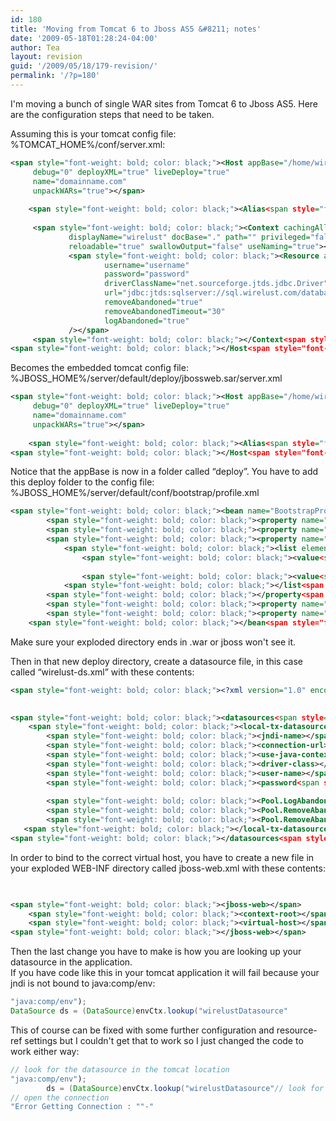 ```yaml
---
id: 180
title: 'Moving from Tomcat 6 to Jboss AS5 &#8211; notes'
date: '2009-05-18T01:28:24-04:00'
author: Tea
layout: revision
guid: '/2009/05/18/179-revision/'
permalink: '/?p=180'
---
```


I'm moving a bunch of single WAR sites from Tomcat 6 to Jboss AS5. Here are the configuration steps that need to be taken.

Assuming this is your tomcat config file:  
%TOMCAT\_HOME%/conf/server.xml:

```xml
<span style="font-weight: bold; color: black;"><Host appBase="/home/wirelust/wirelust.com" autoDeploy="false"
     debug="0" deployXML="true" liveDeploy="true"
     name="domainname.com"
     unpackWARs="true"></span>
 
    <span style="font-weight: bold; color: black;"><Alias<span style="font-weight: bold; color: black;">></span></span>www.wirelust.com<span style="font-weight: bold; color: black;"></Alias<span style="font-weight: bold; color: black;">></span></span>
 
     <span style="font-weight: bold; color: black;"><Context cachingAllowed="true" cookies="true" crossContext="true" debug="0"
             displayName="wirelust" docBase="." path="" privileged="false"
             reloadable="true" swallowOutput="false" useNaming="true"></span>
             <span style="font-weight: bold; color: black;"><Resource auth="SERVLET" name="wirelustDatasource" scope="Shareable" type="javax.sql.DataSource"
                     username="username"
                     password="password"
                     driverClassName="net.sourceforge.jtds.jdbc.Driver"
                     url="jdbc:jtds:sqlserver://sql.wirelust.com/database"
                     removeAbandoned="true"
                     removeAbandonedTimeout="30"
                     logAbandoned="true"
             /></span>
     <span style="font-weight: bold; color: black;"></Context<span style="font-weight: bold; color: black;">></span></span>
<span style="font-weight: bold; color: black;"></Host<span style="font-weight: bold; color: black;">></span></span>
```

Becomes the embedded tomcat config file:  
%JBOSS\_HOME%/server/default/deploy/jbossweb.sar/server.xml

```xml
<span style="font-weight: bold; color: black;"><Host appBase="/home/wirelust/deploy/wirelust.com.war" autoDeploy="false"
     debug="0" deployXML="true" liveDeploy="true"
     name="domainname.com"
     unpackWARs="true"></span>
 
    <span style="font-weight: bold; color: black;"><Alias<span style="font-weight: bold; color: black;">></span></span>www.wirelust.com<span style="font-weight: bold; color: black;"></Alias<span style="font-weight: bold; color: black;">></span></span>
<span style="font-weight: bold; color: black;"></Host<span style="font-weight: bold; color: black;">></span></span>
```

Notice that the appBase is now in a folder called “deploy”. You have to add this deploy folder to the config file:  
%JBOSS\_HOME%/server/default/conf/bootstrap/profile.xml

```xml
<span style="font-weight: bold; color: black;"><bean name="BootstrapProfileFactory" class="org.jboss.system.server.profileservice.repository.StaticProfileFactory"></span>
        <span style="font-weight: bold; color: black;"><property name="bootstrapURI"></span>${jboss.server.home.url}conf/jboss-service.xml<span style="font-weight: bold; color: black;"></property<span style="font-weight: bold; color: black;">></span></span>
        <span style="font-weight: bold; color: black;"><property name="deployersURI"></span>${jboss.server.home.url}deployers<span style="font-weight: bold; color: black;"></property<span style="font-weight: bold; color: black;">></span></span>
        <span style="font-weight: bold; color: black;"><property name="applicationURIs"></span>
            <span style="font-weight: bold; color: black;"><list elementClass="java.net.URI"></span>
                <span style="font-weight: bold; color: black;"><value<span style="font-weight: bold; color: black;">></span></span>${jboss.server.home.url}deploy<span style="font-weight: bold; color: black;"></value<span style="font-weight: bold; color: black;">></span></span>
 
                <span style="font-weight: bold; color: black;"><value<span style="font-weight: bold; color: black;">></span></span>file:/home/wirelust/deploy<span style="font-weight: bold; color: black;"></value<span style="font-weight: bold; color: black;">></span></span>
            <span style="font-weight: bold; color: black;"></list<span style="font-weight: bold; color: black;">></span></span>
        <span style="font-weight: bold; color: black;"></property<span style="font-weight: bold; color: black;">></span></span>
        <span style="font-weight: bold; color: black;"><property name="attachmentStoreRoot"></span>${jboss.server.data.dir}/attachments<span style="font-weight: bold; color: black;"></property<span style="font-weight: bold; color: black;">></span></span>
        <span style="font-weight: bold; color: black;"><property name="profileFactory"></span><span style="font-weight: bold; color: black;"><inject bean="ProfileFactory" /></span><span style="font-weight: bold; color: black;"></property<span style="font-weight: bold; color: black;">></span></span>
    <span style="font-weight: bold; color: black;"></bean<span style="font-weight: bold; color: black;">></span></span>
```

Make sure your exploded directory ends in .war or jboss won't see it.

Then in that new deploy directory, create a datasource file, in this case called “wirelust-ds.xml” with these contents:

```xml
<span style="font-weight: bold; color: black;"><?xml version="1.0" encoding="UTF-8"?></span>
 

<span style="font-weight: bold; color: black;"><datasources<span style="font-weight: bold; color: black;">></span></span>
    <span style="font-weight: bold; color: black;"><local-tx-datasource></span>
        <span style="font-weight: bold; color: black;"><jndi-name></span>wirelustDatasource<span style="font-weight: bold; color: black;"></jndi-name></span>
        <span style="font-weight: bold; color: black;"><connection-url></span>jdbc:jtds:sqlserver://sql.wirelust.com/wirelust<span style="font-weight: bold; color: black;"></connection-url></span>
        <span style="font-weight: bold; color: black;"><use-java-context></span>false<span style="font-weight: bold; color: black;"></use-java-context></span>
        <span style="font-weight: bold; color: black;"><driver-class></span>net.sourceforge.jtds.jdbc.Driver<span style="font-weight: bold; color: black;"></driver-class></span>
        <span style="font-weight: bold; color: black;"><user-name></span>username<span style="font-weight: bold; color: black;"></user-name></span>
        <span style="font-weight: bold; color: black;"><password<span style="font-weight: bold; color: black;">></span></span>password<span style="font-weight: bold; color: black;"></password<span style="font-weight: bold; color: black;">></span></span>
 
        <span style="font-weight: bold; color: black;"><Pool.LogAbandoned></span>false<span style="font-weight: bold; color: black;"></Pool.LogAbandoned></span>
        <span style="font-weight: bold; color: black;"><Pool.RemoveAbandoned></span>false<span style="font-weight: bold; color: black;"></Pool.RemoveAbandoned></span>
        <span style="font-weight: bold; color: black;"><Pool.RemoveAbandonedTimeout></span>50000<span style="font-weight: bold; color: black;"></Pool.RemoveAbandonedTimeout></span>
   <span style="font-weight: bold; color: black;"></local-tx-datasource></span>
<span style="font-weight: bold; color: black;"></datasources<span style="font-weight: bold; color: black;">></span></span>
```

In order to bind to the correct virtual host, you have to create a new file in your exploded WEB-INF directory called jboss-web.xml with these contents:

```xml

 
<span style="font-weight: bold; color: black;"><jboss-web></span>  
    <span style="font-weight: bold; color: black;"><context-root></span>/<span style="font-weight: bold; color: black;"></context-root></span>  
    <span style="font-weight: bold; color: black;"><virtual-host></span>wirelust.com<span style="font-weight: bold; color: black;"></virtual-host></span>
<span style="font-weight: bold; color: black;"></jboss-web></span>
```

Then the last change you have to make is how you are looking up your datasource in the application.  
If you have code like this in your tomcat application it will fail because your jndi is not bound to java:comp/env:

```java
"java:comp/env");
DataSource ds = (DataSource)envCtx.lookup("wirelustDatasource"
```

This of course can be fixed with some further configuration and resource-ref settings but I couldn't get that to work so I just changed the code to work either way:

```java
// look for the datasource in the tomcat location
"java:comp/env");
		ds = (DataSource)envCtx.lookup("wirelustDatasource"// look for it in the jboss location
// open the connection
"Error Getting Connection : ""-"
```